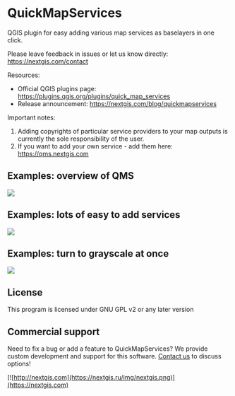 QuickMapServices
================

QGIS plugin for easy adding various map services as baselayers in one click.

Please leave feedback in issues or let us know directly: https://nextgis.com/contact 

Resources:

* Official QGIS plugins page: https://plugins.qgis.org/plugins/quick_map_services
* Release announcement: https://nextgis.com/blog/quickmapservices

Important notes:

1. Adding copyrights of particular service providers to your map outputs is currently the sole responsibility of the user.
2. If you want to add your own service - add them here: https://qms.nextgis.com

## Examples: overview of QMS
![](https://nextgis.com/wp-content/uploads/2018/02/qms.gif)

## Examples: lots of easy to add services
![](https://nextgis.ru/wp-content/uploads/2015/06/qms-contrib-10.png)

## Examples: turn to grayscale at once
![](https://nextgis.ru/wp-content/uploads/2015/10/qms-grey-mqosm-en.gif)

License
-------------
This program is licensed under GNU GPL v2 or any later version

Commercial support
----------
Need to fix a bug or add a feature to QuickMapServices? We provide custom development and support for this software. [Contact us](https://nextgis.com/contact/) to discuss options!

[![http://nextgis.com](https://nextgis.ru/img/nextgis.png)](https://nextgis.com)
